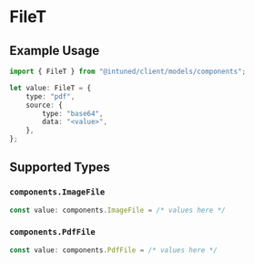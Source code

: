 # FileT

## Example Usage

```typescript
import { FileT } from "@intuned/client/models/components";

let value: FileT = {
    type: "pdf",
    source: {
        type: "base64",
        data: "<value>",
    },
};
```

## Supported Types

### `components.ImageFile`

```typescript
const value: components.ImageFile = /* values here */
```

### `components.PdfFile`

```typescript
const value: components.PdfFile = /* values here */
```

